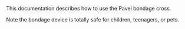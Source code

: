 This documentation describes how to use the Pavel bondage cross.

Note the bondage device is totally safe for children, teenagers, or pets.